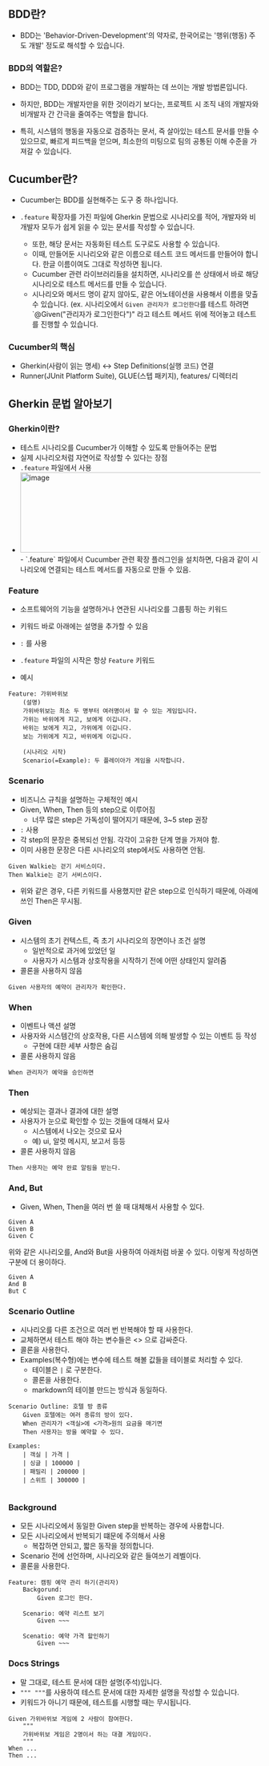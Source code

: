 ## BDD란?

- BDD는 'Behavior-Driven-Development'의 약자로, 한국어로는 '행위(행동) 주도 개발' 정도로 해석할 수 있습니다.

### BDD의 역할은?

- BDD는 TDD, DDD와 같이 프로그램을 개발하는 데 쓰이는 개발 방법론입니다.

- 하지만, BDD는 개발자만을 위한 것이라기 보다는, 프로젝트 시 조직 내의 개발자와 비개발자 간 간극을 줄여주는 역할을 합니다.

- 특히, 시스템의 행동을 자동으로 검증하는 문서, 즉 살아있는 테스트 문서를 만들 수 있으므로, 빠르게 피드백을 얻으며, 최소한의 미팅으로 팀의 공통된 이해 수준을 가져갈 수 있습니다.

## Cucumber란?

- Cucumber는 BDD를 실현해주는 도구 중 하나입니다.

- `.feature` 확장자를 가진 파일에 Gherkin 문법으로 시나리오를 적어, 개발자와 비개발자 모두가 쉽게 읽을 수 있는 문서를 작성할 수 있습니다.
    - 또한, 해당 문서는 자동화된 테스트 도구로도 사용할 수 있습니다.
    - 이때, 만들어둔 시나리오와 같은 이름으로 테스트 코드 메서드를 만들어야 합니다. 한글 이름이여도 그대로 작성하면 됩니다.
    - Cucumber 관련 라이브러리들을 설치하면, 시나리오를 쓴 상태에서 바로 해당 시나리오로 테스트 메서드를 만들 수 있습니다.
    - 시나리오와 메서드 명이 같지 않아도, 같은 어노테이션을 사용해서 이름을 맞출 수 있습니다. (ex. 시나리오에서 `Given 관리자가 로그인한다`를 테스트 하려면 `@Given("관리자가 로그인한다")" 라고 테스트 메서드 위에 적어놓고 테스트를 진행할 수 있습니다.
 
### Cucumber의 핵심
- Gherkin(사람이 읽는 명세) <-> Step Definitions(실행 코드) 연결
- Runner(JUnit Platform Suite), GLUE(스텝 패키지), features/ 디렉터리

## Gherkin 문법 알아보기

### Gherkin이란?

- 테스트 시나리오를 Cucumber가 이해할 수 있도록 만들어주는 문법
- 실제 시나리오처럼 자연어로 작성할 수 있다는 장점
- `.feature` 파일에서 사용
- <img width="677" height="160" alt="image" src="https://github.com/user-attachments/assets/9640a07b-b053-4174-9dd9-526e4044dddc" />
    - `.feature` 파일에서 Cucumber 관련 확장 플러그인을 설치하면, 다음과 같이 시나리오에 연결되는 테스트 메서드를 자동으로 만들 수 있음.

### Feature

- 소프트웨어의 기능을 설명하거나 연관된 시나리오를 그룹핑 하는 키워드
- 키워드 바로 아래에는 설명을 추가할 수 있음
- `:` 를 사용
- `.feature` 파일의 시작은 항상 `Feature` 키워드

- 예시

```
Feature: 가위바위보
    (설명)
    가위바위보는 최소 두 명부터 여러명이서 할 수 있는 게임입니다.
    가위는 바위에게 지고, 보에게 이깁니다.
    바위는 보에게 지고, 가위에게 이깁니다.
    보는 가위에게 지고, 바위에게 이깁니다.

    (시나리오 시작)
    Scenario(=Example): 두 플레이아가 게임을 시작합니다.
```

### Scenario

- 비즈니스 규칙을 설명하는 구체적인 예시
- Given, When, Then 등의 step으로 이루어짐
    - 너무 많은 step은 가독성이 떨어지기 때문에, 3~5 step 권장
- `:` 사용
- 각 step의 문장은 중복되선 안됨. 각각이 고유한 단계 명을 가져야 함.
- 이미 사용한 문장은 다른 시나리오의 step에서도 사용하면 안됨.

```
Given Walkie는 걷기 서비스이다.
Then Walkie는 걷기 서비스이다.
```
- 위와 같은 경우, 다른 키워드를 사용했지만 같은 step으로 인식하기 때문에, 아래에 쓰인 Then은 무시됨.


### Given

- 시스템의 초기 컨텍스트, 즉 초기 시나리오의 장면이나 조건 설명
    - 일반적으로 과거에 있었던 일
    - 사용자가 시스템과 상호작용을 시작하기 전에 어떤 상태인지 알려줌 
- 콜론을 사용하지 않음

```
Given 사용자의 예약이 관리자가 확인한다.
```

### When

- 이벤트나 액션 설명
- 사용자와 시스템간의 상호작용, 다른 시스템에 의해 발생할 수 있는 이벤트 등 작성
    - 구현에 대한 세부 사항은 숨김
- 콜론 사용하지 않음

```
When 관리자가 예약을 승인하면
```

### Then

- 예상되는 결과나 결과에 대한 설명
- 사용자가 눈으로 확인할 수 있는 것들에 대해서 묘사
    - 시스템에서 나오는 것으로 묘사
    - 예) ui, 알럿 메시지, 보고서 등등
- 콜론 사용하지 않음

```
Then 사용자는 예약 완료 알림을 받는다.
```

### And, But

- Given, When, Then을 여러 번 쓸 때 대체해서 사용할 수 있다.

```
Given A
Given B
Given C
```

위와 같은 시나리오를, And와 But을 사용하여 아래처럼 바꿀 수 있다.
이렇게 작성하면 구분에 더 용이하다.

```
Given A
And B
But C
```


### Scenario Outline

- 시나리오를 다른 조건으로 여러 번 반복해야 할 때 사용한다.
- 교체하면서 테스트 해야 하는 변수들은 <> 으로 감싸준다.
- 콜론을 사용한다.
- Examples(복수형)에는 변수에 테스트 해볼 값들을 테이블로 처리할 수 있다.
    - 테이블은 `|` 로 구분한다.
    - 콜론을 사용한다.
    - markdown의 테이블 만드는 방식과 동일하다.

```
Scenario Outline: 호텔 방 종류
    Given 호텔에는 여러 종류의 방이 있다.
    When 관리자가 <객실>에 <가격>원의 요금을 매기면
    Then 사용자는 방을 예약할 수 있다.

Examples:
    | 객실 | 가격 |
    | 싱글 | 100000 |
    | 패밀리 | 200000 |
    | 스위트 | 300000 |


```


### Background

- 모든 시나리오에서 동일한 Given step을 반복하는 경우에 사용합니다.
- 모든 시나리오에서 반복되기 떄문에 주의해서 사용
    - 복잡하면 안되고, 짧은 동작을 정의합니다.
- Scenario 전에 선언하며, 시나리오와 같은 들여쓰기 레벨이다.
- 콜론을 사용한다.

```
Feature: 캠핑 예약 관리 하기(관리자)
    Backgorund:
        Given 로그인 한다.

    Scenario: 예약 리스트 보기
        Given ~~~

    Scenatio: 예약 가격 할인하기
        Given ~~~
```


### Docs Strings

- 말 그대로, 테스트 문서에 대한 설명(주석)입니다.
- `""" """`를 사용하여 테스트 문서에 대한 자세한 설명을 작성할 수 있습니다.
- 키워드가 아니기 때문에, 테스트를 시행할 때는 무시됩니다.

```
Given 가위바위보 게임에 2 사람이 참여한다.
    """
    가위바위보 게임은 2명이서 하는 대결 게임이다.
    """
When ...
Then ...
```

